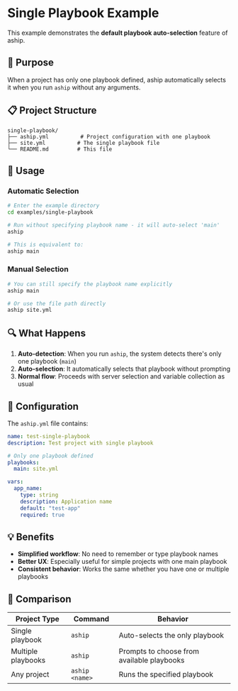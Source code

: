# Single Playbook Example

This example demonstrates the **default playbook auto-selection** feature of aship.

## 🎯 Purpose

When a project has only one playbook defined, aship automatically selects it when you run `aship` without any arguments.

## 📋 Project Structure

```
single-playbook/
├── aship.yml          # Project configuration with one playbook
├── site.yml          # The single playbook file
└── README.md         # This file
```

## 🚀 Usage

### Automatic Selection
```bash
# Enter the example directory
cd examples/single-playbook

# Run without specifying playbook name - it will auto-select 'main'
aship

# This is equivalent to:
aship main
```

### Manual Selection
```bash
# You can still specify the playbook name explicitly
aship main

# Or use the file path directly
aship site.yml
```

## 🔍 What Happens

1. **Auto-detection**: When you run `aship`, the system detects there's only one playbook (`main`)
2. **Auto-selection**: It automatically selects that playbook without prompting
3. **Normal flow**: Proceeds with server selection and variable collection as usual

## 📝 Configuration

The `aship.yml` file contains:
```yaml
name: test-single-playbook
description: Test project with single playbook

# Only one playbook defined
playbooks:
  main: site.yml

vars:
  app_name:
    type: string
    description: Application name
    default: "test-app"
    required: true
```

## 💡 Benefits

- **Simplified workflow**: No need to remember or type playbook names
- **Better UX**: Especially useful for simple projects with one main playbook
- **Consistent behavior**: Works the same whether you have one or multiple playbooks

## 🔄 Comparison

| Project Type | Command | Behavior |
|--------------|---------|----------|
| Single playbook | `aship` | Auto-selects the only playbook |
| Multiple playbooks | `aship` | Prompts to choose from available playbooks |
| Any project | `aship <name>` | Runs the specified playbook |
